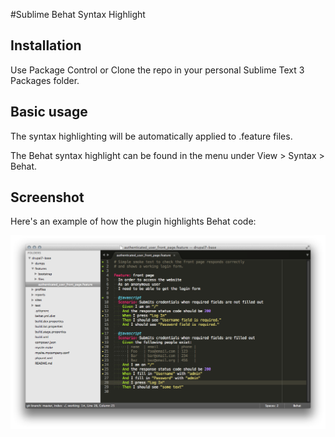 #Sublime Behat Syntax Highlight

## Installation

Use Package Control or Clone the repo in your personal Sublime Text 3 Packages folder.

## Basic usage

The syntax highlighting will be automatically applied to .feature files.

The Behat syntax highlight can be found in the menu under View > Syntax > Behat.

## Screenshot

Here's an example of how the plugin highlights Behat code:

![Behat Feature Highlighting](screenshot.png)
